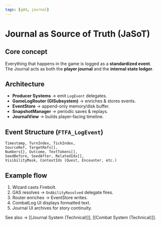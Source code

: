 ```yaml
---
tags: [gdd, journal]
---
```


# Journal as Source of Truth (JaSoT)

## Core concept
Everything that happens in the game is logged as a **standardized event**.  
The Journal acts as both the **player journal** and the **internal state ledger**.

## Architecture
- **Producer Systems** → emit `LogEvent` delegates.  
- **GameLogRouter (GISubsystem)** → enriches & stores events.  
- **EventStore** → append-only memory/disk buffer.  
- **SnapshotManager** → periodic saves & replays.  
- **JournalView** → builds player-facing timeline.

## Event Structure (`FTFA_LogEvent`)
```EventId, SchemaVersion, EventType, GameplayTags[],  
Timestamp, TurnIndex, TickIndex,  
SourceRef, TargetRefs[],  
Numbers{}, Outcome, TextTokens[],  
SeedBefore, SeedAfter, RelatedIds[],  
VisibilityMask, ContextIds (Quest, Encounter, etc.)
```


## Example flow
1. Wizard casts Firebolt.  
2. GAS resolves → `OnAbilityResolved` delegate fires.  
3. Router enriches → EventStore writes.  
4. CombatLog UI displays formatted text.  
5. Journal UI archives for story continuity.

See also → [[Journal System (Technical)]], [[Combat System (Technical)]].
